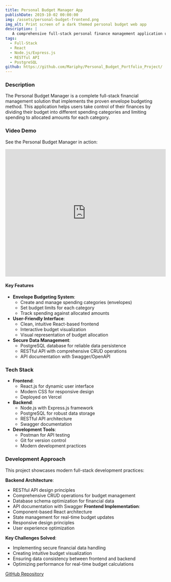 ```yaml
---
title: Personal Budget Manager App
publishDate: 2019-10-02 00:00:00
img: /assets/personal-budget-frontend.png
img_alt: Print screen of a dark themed personal budget web app
description: |
   A comprehensive full-stack personal finance management application using the envelope budgeting method, built with React frontend and Node.js/PostgreSQL backend.
tags: 
  - Full-Stack
  - React
  - Node.js/Express.js
  - RESTful API
  - PostgreSQL
github: https://github.com/Mariphy/Personal_Budget_Portfolio_Project/
---
```


### Description

The Personal Budget Manager is a complete full-stack financial management solution that implements the proven envelope budgeting method. This application helps users take control of their finances by dividing their budget into different spending categories and limiting spending to allocated amounts for each category.

### Video Demo
See the Personal Budget Manager in action:

<div class="video-container">
    <iframe 
        width="100%" 
        height="400" 
        src="https://www.youtube.com/embed/ZLZQb_tEkcU"
        title="Personal Budget Manager Demo" 
        frameborder="0" 
         allow="accelerometer; autoplay; clipboard-write; encrypted-media; gyroscope; picture-in-picture" 
        allowfullscreen>
    </iframe>
</div>

#### Key Features
- **Envelope Budgeting System**: 
  - Create and manage spending categories (envelopes)
  - Set budget limits for each category
  - Track spending against allocated amounts
- **User-Friendly Interface**:
  - Clean, intuitive React-based frontend
  - Interactive budget visualization
  - Visual representation of budget allocation
- **Secure Data Management**:
  - PostgreSQL database for reliable data persistence
  - RESTful API with comprehensive CRUD operations
  - API documentation with Swagger/OpenAPI

### Tech Stack
- **Frontend**: 
  - React.js for dynamic user interface
  - Modern CSS for responsive design
  - Deployed on Vercel
- **Backend**: 
  - Node.js with Express.js framework
  - PostgreSQL for robust data storage
  - RESTful API architecture
  - Swagger documentation
- **Development Tools**:
  - Postman for API testing
  - Git for version control
  - Modern development practices

### Development Approach
This project showcases modern full-stack development practices:

**Backend Architecture**:
- RESTful API design principles
- Comprehensive CRUD operations for budget management
- Database schema optimization for financial data
- API documentation with Swagger
**Frontend Implementation**:
- Component-based React architecture
- State management for real-time budget updates
- Responsive design principles
- User experience optimization

**Key Challenges Solved**:
- Implementing secure financial data handling
- Creating intuitive budget visualization
- Ensuring data consistency between frontend and backend
- Optimizing performance for real-time budget calculations

[GitHub Repository](https://github.com/Mariphy/)
